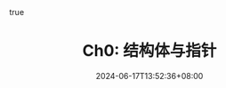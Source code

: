 ---
title: "Ch0: 结构体与指针"
description: 
date: 2024-06-17T13:52:36+08:00
image: 
math: true
toc: true
categories:
    - 高级程序设计
tag:
    - CPP
---